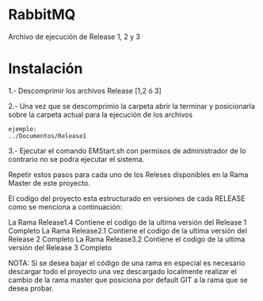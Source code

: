 # RabbitMQ

Archivo de ejecución de Release 1, 2 y 3

# Instalación

1.- Descomprimir los archivos Release [1,2 ó 3]


2.- Una vez que se descomprimio la carpeta abrir la terminar y posicionarla sobre la carpeta actual para la ejecución
de los archivos

    ejemplo:
    ../Documentos/Release1
    
    
3.- Ejecutar el comando EMStart.sh con permisos de administrador de lo contrario no se podra ejecutar el sistema.



Repetir estos pasos para cada uno de los Releses disponibles en la Rama Master de este proyecto.

El codigo del proyecto esta estructurado en versiones de cada RELEASE como se menciona a continuación:

La Rama Release1.4 Contiene el codigo de la ultima versión del Release 1 Completo
La Rama Release2.1 Contiene el codigo de la ultima versión del Release 2 Completo
La Rama Release3.2 Contiene el codigo de la ultima versión del Release 3 Completo

NOTA: Si se desea bajar el código de una rama en especial es necesario descargar todo el proyecto una vez descargado localmente realizar el cambio de la rama master que posiciona por default GIT a la rama que se desea probar. 
